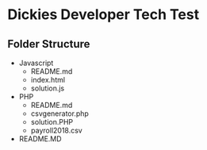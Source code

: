 # Dickies Developer Tech Test

## Folder Structure
- Javascript
  - README.md
  - index.html
  - solution.js
- PHP
  - README.md
  - csvgenerator.php
  - solution.PHP
  - payroll2018.csv
- README.MD

